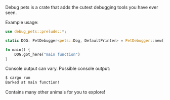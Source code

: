 Debug pets is a crate that adds the cutest debugging tools you have ever seen.

Example usage:

```rust
use debug_pets::prelude::*;

static DOG: PetDebugger<pets::Dog, DefaultPrinter> = PetDebugger::new();

fn main() {
    DOG.got_here("main function")
}
```

Console output can vary. Possible console output:

```txt
$ cargo run
Barked at main function!
```

Contains many other animals for you to explore!